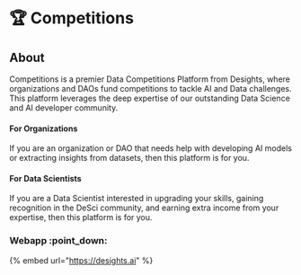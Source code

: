 # 🏆 Competitions

## About&#x20;

Competitions is a premier Data Competitions Platform from Desights, where organizations and DAOs fund competitions to tackle AI and Data challenges. This platform leverages the deep expertise of our outstanding Data Science and AI developer community.

#### For Organizations

If you are an organization or DAO that needs help with developing AI models or extracting insights from datasets, then this platform is for you.

#### For Data Scientists

If you are a Data Scientist interested in upgrading your skills, gaining recognition in the DeSci community, and earning extra income from your expertise, then this platform is for you.

### **Webapp** :point\_down:

{% embed url="https://desights.ai" %}

